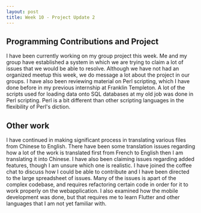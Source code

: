 ```yaml
---
layout: post
title: Week 10 - Project Update 2
---
```

## Programming Contributions and Project
I have been currently working on my group project this week. Me and my group have established a system in which we are trying to claim a lot of issues that we would be able to resolve. Although we have not had an organized meetup this week, we do message a lot about the project in our groups. I have also been reviewing material on Perl scripting, which I have done before in my previous internship at Franklin Templeton. A lot of the scripts used for loading data onto SQL databases at my old job was done in Perl scripting. Perl is a bit different than other scripting languages in the flexibility of Perl's diction.
<!--more-->

## Other work
I have continued in making significant process in translating various files from Chinese to English. There have been some translation issues regarding how a lot of the work is translated first from French to English then I am translating it into Chinese. I have also been claiming issues regarding added features, though I am unsure which one is realistic. I have joined the coffee chat to discuss how I could be able to contribute and I have been directed to the large spreadsheet of issues. Many of the issues is apart of the complex codebase, and requires refactoring certain code in order for it to work properly on the webapplication. I also examined how the mobile development was done, but that requires me to learn Flutter and other languages that I am not yet familiar with.
